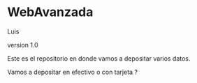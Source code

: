 # WebAvanzada
Luis

version 1.0

Este es el repositorio en donde vamos a depositar varios datos.

Vamos a depositar en efectivo o con tarjeta ?
